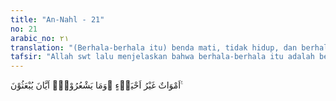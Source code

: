 ```yaml
---
title: "An-Nahl - 21"
no: 21
arabic_no: ٢١
translation: "(Berhala-berhala itu) benda mati, tidak hidup, dan berhala-berhala itu tidak mengetahui kapankah (penyembahnya) dibangkitkan."
tafsir: "Allah swt lalu menjelaskan bahwa berhala-berhala itu adalah benda mati. Berhala itu tidak dapat memikirkan bagaimana seharusnya mengabulkan doa-doa yang mereka minta. Allah swt menegaskan bahwa patung-patung itu bukanlah benda hidup yang dapat memberikan pengaruh, baik bagi dirinya maupun di luar dirinya. Berhala itu, baik disembah ataupun tidak, tidak akan memberikan faedah apa punjuga dan tidak akan pula menyebabkan kemudaratan.\n\nDi akhir ayat, Allah swt menegaskan bahwa berhala-berhala itu tidak akan mengetahui dan merasakan bila penyembah-penyembahnya kelak dibangkitkan. Hanya Allah, pencipta jagat raya dan isinya saja yang mengetahuinya, sedang patung-patung itu tidak akan mengetahui apa-apa karena hanya merupakan benda-benda mati."
---
```

اَمْوَاتٌ غَيْرُ اَحْيَاۤءٍ ۗوَمَا يَشْعُرُوْنَۙ اَيَّانَ يُبْعَثُوْنَ ࣖ 